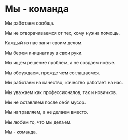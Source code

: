 # Мы - команда

Мы работаем сообща.

Мы не отворачиваемся от тех, кому нужна помощь.

Каждый из нас занят своим делом.

Мы берем инициативу в свои руки.

Мы ищем решение проблем, а не создаем новые.

Мы обсуждаем, прежде чем соглашаемся.

Мы работаем на качество, качество работает на нас.

Мы уважаем как профессионалов, так и новичков.

Мы не оставляем после себя мусор.

Мы направляем, а не делаем вместо.

Мы любим то, что мы делаем.

Мы - команда.
